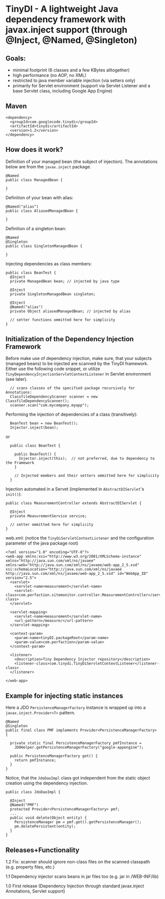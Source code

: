 # TinyDI - A lightweight Java dependency framework with javax.inject support (through @Inject, @Named, @Singleton) #

## Goals: ##
  * minimal footprint (6 classes and a few KBytes alltogether)
  * high performance (no AOP, no XML)
  * restricted to java member variable injection (via setters only)
  * primarily for Servlet environment (support via Servlet Listener and a base Servlet class, including Google App Engine)

## Maven ##
```
<dependency>
  <groupId>com.googlecode.tinydi</groupId>
  <artifactId>tinydi</artifactId>
  <version>1.2</version>
</dependency>
```

## How does it work? ##

Definition of your managed bean (the subject of injection). The annotations below are from the `javax.inject` package.

```
@Named
public class ManagedBean {

}
```

Definition of your bean with alias:

```
@Named("alias")
public class AliasedManagedBean {

}
```

Definition of a singleton bean:

```
@Named
@Singleton
public class SingletonManagedBean {

}
```

Injecting dependencies as class members:

```
public class BeanTest {
  @Inject 
  private ManagedBean bean; // injected by java type
  
  @Inject 
  private SingletonManagedBean singleton;
  
  @Inject
  @Named("alias")
  private Object aliasedManagedBean; // injected by alias

  // setter functions ommitted here for simplicity
}
```

## Initialization of the Dependency Injection Framework ##

Before make use of dependency injection, make sure, that your subjects (managed beans) to be injected are scanned by the TinyDI framework.
Either use the following code snippet, or utilize `TinyDependencyInjectionServletContextListener` in Servlet environment (see later).

```
  // scans classes of the specified package recursively for Annotations:
  ClassfileDependencyScanner scanner = new ClassfileDependencyScanner();
  scanner.scan("com.mycompany.myapp"); 
```

Performing the injection of dependencies of a class (transitively):
```
  BeanTest bean = new BeanTest();
  Injector.inject(bean);
```

or

```
  public class BeanTest {

    public BeanTest() {
      Injector.inject(this);  // not preferred, due to dependency to the Framework
    }

    // Injected members and their setters ommitted here for simplicity    
  }
```

Injection automated in a Servet (implemented in `AbstractDIServlet`'s `init()`):
```
public class MeasurementController extends AbstractDIServlet {

  @Inject
  private MeasurementService service;

  // setter ommitted here for simplicity
}
```

web.xml: (notice the `TinyDiServletContextListener` and the configuration parameter of the java package root)

```
<?xml version="1.0" encoding="UTF-8"?>
<web-app xmlns:xsi="http://www.w3.org/2001/XMLSchema-instance" xmlns="http://java.sun.com/xml/ns/javaee" xmlns:web="http://java.sun.com/xml/ns/javaee/web-app_2_5.xsd" xsi:schemaLocation="http://java.sun.com/xml/ns/javaee http://java.sun.com/xml/ns/javaee/web-app_2_5.xsd" id="WebApp_ID" version="2.5">
  <servlet>
    <servlet-name>measurement</servlet-name>
    <servlet-class>com.perfaction.sitemonitor.controller.MeasurementController</servlet-class>
  </servlet>
  
  <servlet-mapping>
    <servlet-name>measurement</servlet-name>
    <url-pattern>/measure/</url-pattern>
  </servlet-mapping>
  
  <context-param>
    <param-name>tinyDI.packageRoot</param-name>
    <param-value>com.perfaction</param-value>
  </context-param>
    
  <listener>
    <description>Tiny Dependency Injector repository</description>
    <listener-class>com.tinydi.TinyDiServletContextListener</listener-class>
  </listener>

</web-app>
```

## Example for injecting static instances ##

Here a JDO `PersistenceManagerFactory` instance is wrapped up into a `javax.inject.Provider<T>` pattern.

```
@Named
@Singleton
public final class PMF implements Provider<PersistenceManagerFactory> {
  
  private static final PersistenceManagerFactory pmfInstance =
    JDOHelper.getPersistenceManagerFactory("google-appengine");

  public PersistenceManagerFactory get() {
    return pmfInstance;
  }
} 
```

Notice, that the `JdoDaoImpl` class got independent from the static object creation using the dependency injection.

```
public class JdoDaoImpl {

  @Inject
  @Named("PMF")
  protected Provider<PersistenceManagerFactory> pmf;
  ...
  public void delete(Object entity) {
    PersistenceManager pm = pmf.get().getPersistenceManager();
    pm.deletePersistent(entity);
  }
}
```

## Releases+Functionality ##
1.2 Fix: scanner should ignore non-class files on the scanned classpath (e.g. property files, etc.)

1.1 Dependency injector scans beans in jar files too (e.g. jar in /WEB-INF/lib)

1.0 First release (Dependency Injection through standard javax.inject Annotations, Servlet support)
